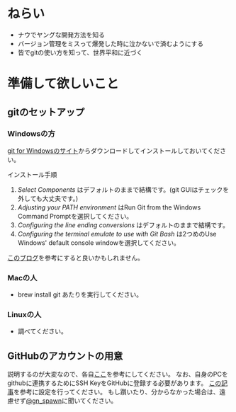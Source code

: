 # ねらい
- ナウでヤングな開発方法を知る
- バージョン管理をミスって爆発した時に泣かないで済むようにする
- 皆でgitの使い方を知って、世界平和に近づく

# 準備して欲しいこと
## gitのセットアップ
### Windowsの方
[git for Windowsのサイト]('https://git-for-windows.github.io/')からダウンロードしてインストールしておいてください。

インストール手順

1. _Select Components_ はデフォルトのままで結構です。(git GUIはチェックを外しても大丈夫です。)
2. _Adjusting your PATH environment_ はRun Git from the Windows Command Promptを選択してください。
3. _Configuring the line ending conversions_ はデフォルトのままで結構です。
4. _Configuring the terminal emulate to use with Git Bash_ は2つめのUse Windows' default console windowを選択してください。

[このブログ](http://opcdiary.net/?page_id=27065)を参考にすると良いかもしれません。

### Macの人
- brew install git あたりを実行してください。

### Linuxの人
- 調べてください。

## GitHubのアカウントの用意
説明するのが大変なので、各自[ここ](http://qiita.com/kooohei/items/361da3c9dbb6e0c7946b)を参考にしてください。
なお、自身のPCをgithubに連携するためにSSH KeyをGitHubに登録する必要があります。
[この記事](http://qiita.com/shizuma/items/2b2f873a0034839e47ce)を参考に設定を行ってください。
もし躓いたり、分からなかった場合は、遠慮せず[@gn_spawn](https://twitter.com/gn_spawn)に聞いてください。


